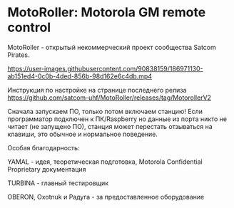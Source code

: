# MotoRoller: Motorola GM remote control

MotoRoller - открытый некоммерческий проект сообщества Satcom Pirates.

https://user-images.githubusercontent.com/90838159/186971130-ab151ed4-0c0b-4ded-856b-98d162e6c4db.mp4

Инструкция по настройке на странице последнего релиза https://github.com/satcom-uhf/MotoRoller/releases/tag/MotorollerV2

Сначала запускаем ПО, только потом включаем станцию! Если программатор подключен к ПК/Raspberry но данные из порта никто не читает (не запущено ПО), станция может перестать отзываться на клавиши, это обычное и нормальное поведение. 

Особая благодарность:

YAMAL - идея, теоретическая подготовка, Motorola Confidential Proprietary документация

TURBINA - главный тестировщик

OBERON, Oxotnuk и Радуга - за предоставленное оборудование
